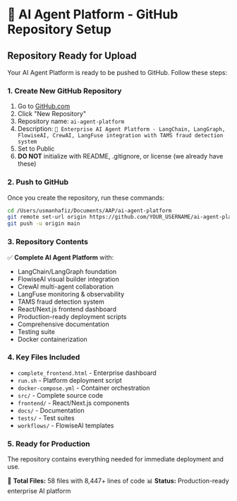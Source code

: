 # 🚀 AI Agent Platform - GitHub Repository Setup

## Repository Ready for Upload

Your AI Agent Platform is ready to be pushed to GitHub. Follow these steps:

### 1. Create New GitHub Repository
1. Go to [GitHub.com](https://github.com)
2. Click "New Repository" 
3. Repository name: `ai-agent-platform`
4. Description: `🚀 Enterprise AI Agent Platform - LangChain, LangGraph, FlowiseAI, CrewAI, LangFuse integration with TAMS fraud detection system`
5. Set to Public
6. **DO NOT** initialize with README, .gitignore, or license (we already have these)

### 2. Push to GitHub
Once you create the repository, run these commands:

```bash
cd /Users/usmanhafiz/Documents/AAP/ai-agent-platform
git remote set-url origin https://github.com/YOUR_USERNAME/ai-agent-platform.git
git push -u origin main
```

### 3. Repository Contents
✅ **Complete AI Agent Platform** with:
- LangChain/LangGraph foundation
- FlowiseAI visual builder integration  
- CrewAI multi-agent collaboration
- LangFuse monitoring & observability
- TAMS fraud detection system
- React/Next.js frontend dashboard
- Production-ready deployment scripts
- Comprehensive documentation
- Testing suite
- Docker containerization

### 4. Key Files Included
- `complete_frontend.html` - Enterprise dashboard
- `run.sh` - Platform deployment script
- `docker-compose.yml` - Container orchestration
- `src/` - Complete source code
- `frontend/` - React/Next.js components
- `docs/` - Documentation
- `tests/` - Test suites
- `workflows/` - FlowiseAI templates

### 5. Ready for Production
The repository contains everything needed for immediate deployment and use.

🎯 **Total Files:** 58 files with 8,447+ lines of code
📊 **Status:** Production-ready enterprise AI platform